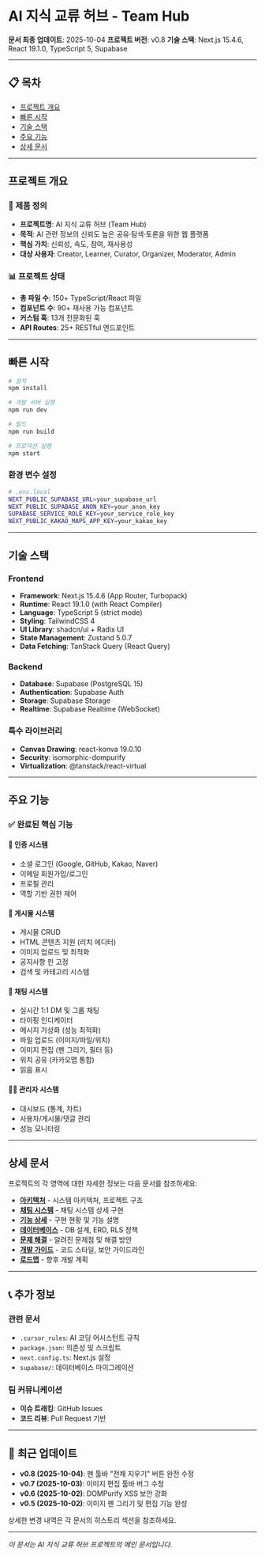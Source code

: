 # AI 지식 교류 허브 - Team Hub

**문서 최종 업데이트**: 2025-10-04
**프로젝트 버전**: v0.8
**기술 스택**: Next.js 15.4.6, React 19.1.0, TypeScript 5, Supabase

---

## 📋 목차

- [프로젝트 개요](#프로젝트-개요)
- [빠른 시작](#빠른-시작)
- [기술 스택](#기술-스택)
- [주요 기능](#주요-기능)
- [상세 문서](#상세-문서)

---

## 프로젝트 개요

### 🎯 제품 정의
- **프로젝트명**: AI 지식 교류 허브 (Team Hub)
- **목적**: AI 관련 정보의 신뢰도 높은 공유·탐색·토론을 위한 웹 플랫폼
- **핵심 가치**: 신뢰성, 속도, 참여, 재사용성
- **대상 사용자**: Creator, Learner, Curator, Organizer, Moderator, Admin

### 📊 프로젝트 상태
- **총 파일 수**: 150+ TypeScript/React 파일
- **컴포넌트 수**: 90+ 재사용 가능 컴포넌트
- **커스텀 훅**: 13개 전문화된 훅
- **API Routes**: 25+ RESTful 엔드포인트

---

## 빠른 시작

```bash
# 설치
npm install

# 개발 서버 실행
npm run dev

# 빌드
npm run build

# 프로덕션 실행
npm start
```

### 환경 변수 설정

```bash
# .env.local
NEXT_PUBLIC_SUPABASE_URL=your_supabase_url
NEXT_PUBLIC_SUPABASE_ANON_KEY=your_anon_key
SUPABASE_SERVICE_ROLE_KEY=your_service_role_key
NEXT_PUBLIC_KAKAO_MAPS_APP_KEY=your_kakao_key
```

---

## 기술 스택

### Frontend
- **Framework**: Next.js 15.4.6 (App Router, Turbopack)
- **Runtime**: React 19.1.0 (with React Compiler)
- **Language**: TypeScript 5 (strict mode)
- **Styling**: TailwindCSS 4
- **UI Library**: shadcn/ui + Radix UI
- **State Management**: Zustand 5.0.7
- **Data Fetching**: TanStack Query (React Query)

### Backend
- **Database**: Supabase (PostgreSQL 15)
- **Authentication**: Supabase Auth
- **Storage**: Supabase Storage
- **Realtime**: Supabase Realtime (WebSocket)

### 특수 라이브러리
- **Canvas Drawing**: react-konva 19.0.10
- **Security**: isomorphic-dompurify
- **Virtualization**: @tanstack/react-virtual

---

## 주요 기능

### ✅ 완료된 핵심 기능

#### 🔐 인증 시스템
- 소셜 로그인 (Google, GitHub, Kakao, Naver)
- 이메일 회원가입/로그인
- 프로필 관리
- 역할 기반 권한 제어

#### 📝 게시물 시스템
- 게시물 CRUD
- HTML 콘텐츠 지원 (리치 에디터)
- 이미지 업로드 및 최적화
- 공지사항 핀 고정
- 검색 및 카테고리 시스템

#### 💬 채팅 시스템
- 실시간 1:1 DM 및 그룹 채팅
- 타이핑 인디케이터
- 메시지 가상화 (성능 최적화)
- 파일 업로드 (이미지/파일/위치)
- 이미지 편집 (펜 그리기, 필터 등)
- 위치 공유 (카카오맵 통합)
- 읽음 표시

#### 👨‍💼 관리자 시스템
- 대시보드 (통계, 차트)
- 사용자/게시물/댓글 관리
- 성능 모니터링

---

## 상세 문서

프로젝트의 각 영역에 대한 자세한 정보는 다음 문서를 참조하세요:

- **[아키텍처](docs/ARCHITECTURE.md)** - 시스템 아키텍처, 프로젝트 구조
- **[채팅 시스템](docs/CHAT_SYSTEM.md)** - 채팅 시스템 상세 구현
- **[기능 상세](docs/FEATURES.md)** - 구현 현황 및 기능 설명
- **[데이터베이스](docs/DATABASE.md)** - DB 설계, ERD, RLS 정책
- **[문제 해결](docs/TROUBLESHOOTING.md)** - 알려진 문제점 및 해결 방안
- **[개발 가이드](docs/DEVELOPMENT.md)** - 코드 스타일, 보안 가이드라인
- **[로드맵](docs/ROADMAP.md)** - 향후 개발 계획

---

## 📞 추가 정보

### 관련 문서
- `.cursor_rules`: AI 코딩 어시스턴트 규칙
- `package.json`: 의존성 및 스크립트
- `next.config.ts`: Next.js 설정
- `supabase/`: 데이터베이스 마이그레이션

### 팀 커뮤니케이션
- **이슈 트래킹**: GitHub Issues
- **코드 리뷰**: Pull Request 기반

---

## 📝 최근 업데이트

- **v0.8 (2025-10-04)**: 펜 툴바 "전체 지우기" 버튼 완전 수정
- **v0.7 (2025-10-03)**: 이미지 편집 툴바 버그 수정
- **v0.6 (2025-10-02)**: DOMPurify XSS 보안 강화
- **v0.5 (2025-10-02)**: 이미지 펜 그리기 및 편집 기능 완성

상세한 변경 내역은 각 문서의 히스토리 섹션을 참조하세요.

---

*이 문서는 AI 지식 교류 허브 프로젝트의 메인 문서입니다.*
